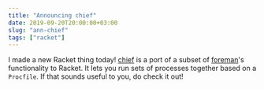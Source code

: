```yaml
---
title: "Announcing chief"
date: 2019-09-20T20:00:00+03:00
slug: "ann-chief"
tags: ["racket"]
---
```


I made a new Racket thing today!  [chief] is a port of a subset of
[foreman]'s functionality to Racket.  It lets you run sets of
processes together based on a `Procfile`.  If that sounds useful to
you, do check it out!

[chief]: https://github.com/bogdanp/racket-chief
[foreman]: http://ddollar.github.io/foreman/
